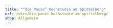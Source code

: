 ```yaml
---
title: "“die Pause” Kochstudio am Spittelberg"
url: /wien/die-pause-kochstudio-am-spittelberg/
shop: Allgemein
---
```

